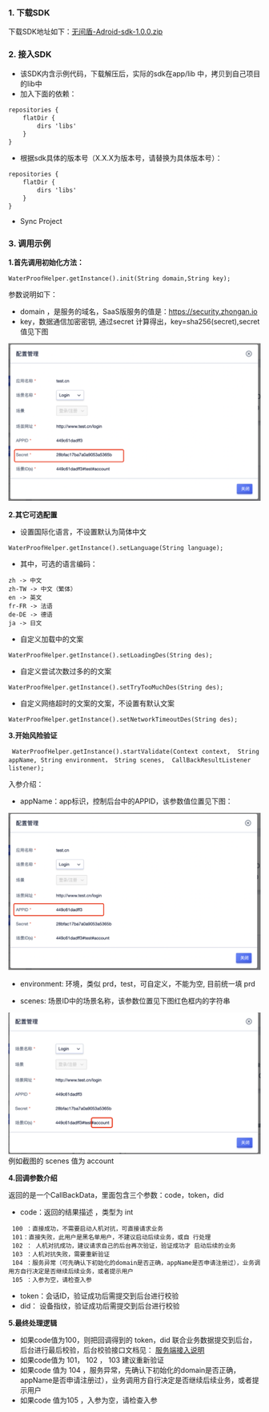 ### 1. 下载SDK

下载SDK地址如下：[无间盾-Adroid-sdk-1.0.0.zip](https://uiw.cn-gd.ufileos.com/无间盾-Android-sdk-1.0.0.zip)

### 2. 接入SDK

* 该SDK内含示例代码，下载解压后，实际的sdk在app/lib 中，拷贝到自己项目的lib中
* 加入下面的依赖：
```
repositories {
    flatDir {
        dirs 'libs'
    }
}
```
* 根据sdk具体的版本号（X.X.X为版本号，请替换为具体版本号）：
```
repositories {
    flatDir {
        dirs 'libs'
    }
}
```
* Sync Project

### 3. 调用示例
**1.首先调用初始化方法：**
```
WaterProofHelper.getInstance().init(String domain,String key);
```
参数说明如下：
* domain ，是服务的域名，SaaS版服务的值是：https://security.zhongan.io
*  key，数据通信加密密钥, 通过secret 计算得出，key=sha256(secret),secret值见下图
   
![](/images/appconfig-2.png)

**2.其它可选配置**
* 设置国际化语言，不设置默认为简体中文
```
WaterProofHelper.getInstance().setLanguage(String language);
```
* 其中，可选的语言编码：
 ```
 zh -> 中文
 zh-TW -> 中文（繁体）
 en -> 英文
 fr-FR -> 法语
 de-DE -> 德语
 ja -> 日文
```

* 自定义加载中的文案
 ```
 WaterProofHelper.getInstance().setLoadingDes(String des);
```

* 自定义尝试次数过多的的文案
 ```
 WaterProofHelper.getInstance().setTryTooMuchDes(String des);
```

* 自定义网络超时的文案的文案，不设置有默认文案
 ```
WaterProofHelper.getInstance().setNetworkTimeoutDes(String des);
```

**3.开始风险验证**
```
 WaterProofHelper.getInstance().startValidate(Context context,  String appName, String environment， String scenes,  CallBackResultListener listener);
```
入参介绍：
* appName：app标识，控制后台中的APPID，该参数值位置见下图：

![](/images/appconfig-1.png)

* environment: 环境，类似 prd，test，可自定义，不能为空, 目前统一填 prd

* scenes: 场景ID中的场景名称，该参数位置见下图红色框内的字符串

![](/images/appconfig-4.png)
例如截图的 scenes 值为 account

**4.回调参数介绍**

返回的是一个CallBackData，里面包含三个参数：code，token，did

* code：返回的结果描述 ，类型为 int
```
 100 ：直接成功，不需要启动人机对抗，可直接请求业务
 101：直接失败，此用户是黑名单用户，不建议启动后续业务，或自 行处理
 102 ： 人机对抗成功，建议请求自己的后台再次验证，验证成功才 启动后续的业务
 103 ：人机对抗失败，需要重新验证
 104 ：服务异常（可先确认下初始化的domain是否正确，appName是否申请注册过），业务调用方自行决定是否继续后续业务，或者提示用户
 105 ：入参为空，请检查入参
```
* token：会话ID，验证成功后需提交到后台进行校验
* did： 设备指纹，验证成功后需提交到后台进行校验

**5.最终处理逻辑**
* 如果code值为100，则把回调得到的 token，did 联合业务数据提交到后台，后台进行最后校验，后台校验接口文档见： [服务端接入说明](/uiw/operation/backend)
* 如果code值为 101， 102 ， 103 建议重新验证
* 如果code 值为 104 ，服务异常，先确认下初始化的domain是否正确，appName是否申请注册过），业务调用方自行决定是否继续后续业务，或者提示用户
* 如果code 值为105 ，入参为空，请检查入参
